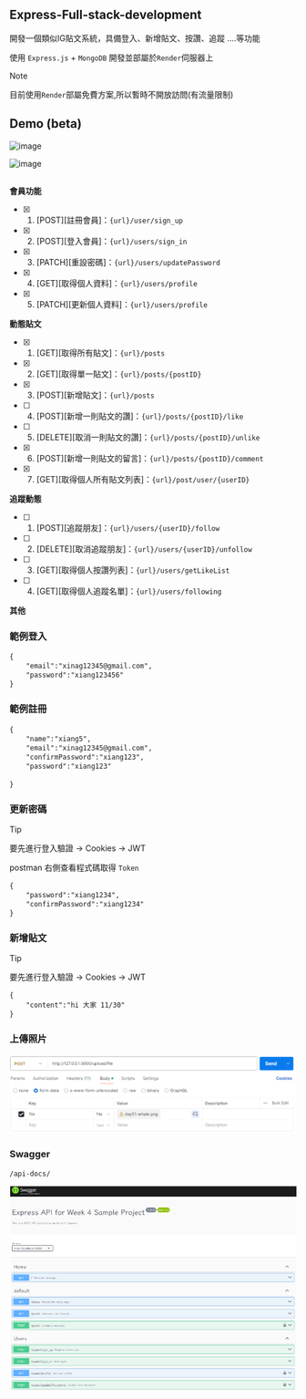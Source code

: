## Express-Full-stack-development

 開發一個類似IG貼文系統，具備登入、新增貼文、按讚、追蹤 ....等功能
 
 使用 ```Express.js``` + ```MongoDB``` 開發並部屬於```Render```伺服器上

> [!NOTE]
> 目前使用```Render```部屬免費方案,所以暫時不開放訪問(有流量限制)

## Demo (beta)



![image](https://github.com/user-attachments/assets/a756afc1-015f-44d6-9b05-da362460a93c)

![image](https://github.com/user-attachments/assets/cf1b906b-0db1-47d6-aac6-7aa8852dca1b)


##

**會員功能**

- [x] 1. [POST][註冊會員]：`{url}/user/sign_up`

- [x] 2. [POST][登入會員]：`{url}/users/sign_in`

- [x] 3. [PATCH][重設密碼]：`{url}/users/updatePassword`

- [x] 4. [GET][取得個人資料]：`{url}/users/profile`

- [x] 5. [PATCH][更新個人資料]：`{url}/users/profile`

**動態貼文**

- [x] 1. [GET][取得所有貼文]：`{url}/posts`

- [x] 2. [GET][取得單一貼文]：`{url}/posts/{postID}`

- [x] 3. [POST][新增貼文]：`{url}/posts`

- [ ] 4. [POST][新增一則貼文的讚]：`{url}/posts/{postID}/like`

- [ ] 5. [DELETE][取消一則貼文的讚]：`{url}/posts/{postID}/unlike`

- [x] 6. [POST][新增一則貼文的留言]：`{url}/posts/{postID}/comment`
- [x] 7. [GET][取得個人所有貼文列表]：`{url}/post/user/{userID}`

**追蹤動態**

- [ ] 1. [POST][追蹤朋友]：`{url}/users/{userID}/follow`

- [ ] 2. [DELETE][取消追蹤朋友]：`{url}/users/{userID}/unfollow`

- [ ] 3. [GET][取得個人按讚列表]：`{url}/users/getLikeList`

- [ ] 4. [GET][取得個人追蹤名單]：`{url}/users/following`



**其他**

### 範例登入

```
{
    "email":"xinag12345@gmail.com",
    "password":"xiang123456"
}
```

### 範例註冊
```
{
    "name":"xiang5",
    "email":"xinag12345@gmail.com",
    "confirmPassword":"xiang123",
    "password":"xiang123"
   
}
```
### 更新密碼
> [!TIP]
> 要先進行登入驗證 -> Cookies -> JWT 

postman 右側查看程式碼取得 ```Token```

```
{
    "password":"xiang1234",
    "confirmPassword":"xiang1234"    
}
```

### 新增貼文

> [!TIP]
> 要先進行登入驗證 -> Cookies -> JWT 

```
{
    "content":"hi 大家 11/30"
}
```

### 上傳照片

![alt text](image-upload.png)

### Swagger

```
/api-docs/
```
![alt text](image-swagger.png)
